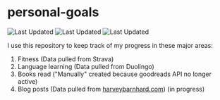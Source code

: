 # personal-goals
![Last Updated](https://img.shields.io/date/1615942353?color=FC4C02&label=Fitness%20Updated&logo=strava)
![Last Updated](https://img.shields.io/date/1615942353?color=7ac70c&label=Language%20Updated&logo=duolingo)
![Last Updated](https://img.shields.io/date/1615942353?color=e9e5cd&label=Books%20Updated&logo=goodreads)

I use this repository to keep track of my progress in these major areas:

1. Fitness (Data pulled from Strava)
2. Language learning (Data pulled from Duolingo)
3. Books read ("Manually" created because goodreads API no longer active)
4. Blog posts (Data pulled from [harveybarnhard.com](https://harveybarnhard.com)) (in progress)
